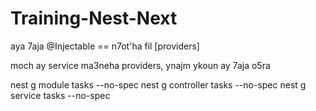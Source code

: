 # Training-Nest-Next
aya 7aja @Injectable == n7ot'ha fil [providers]

moch ay service ma3neha providers, ynajm ykoun ay 7aja o5ra

nest g module tasks --no-spec
nest g controller tasks --no-spec
nest g service tasks --no-spec
